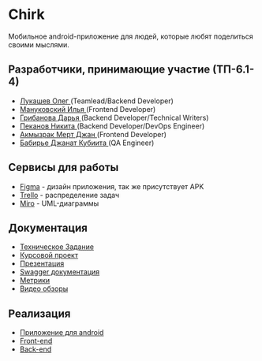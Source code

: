 <h1>Chirk</h1>
<p>Мобильное android-приложение для людей, которые любят поделиться своими мыслями. </p>
<h2>Разработчики, принимающие участие (ТП-6.1-4)</h2>
<ul>
    <li><a href="https://vk.com/olegofriend69">Лукашев Олег </a>(Teamlead/Backend Developer)</li>
    <li><a href="https://vk.com/melkorvrn">Мануковский Илья </a>(Frontend Developer)</li>
    <li><a href="https://vk.com/dashich_gr">Грибанова Дарья </a>(Backend Developer/Technical Writers)</li>
    <li><a href="https://vk.com/micropisa">Пеканов Никита </a>(Backend Developer/DevOps Engineer)</li>
    <li><a href="https://vk.com/mertcanakmzrak">Акмызрак Мерт Джан </a>(Frontend Developer)</li>
    <li><a href="https://vk.com/id578034457">Бабирье Джанат Кубиита </a>(QA Engineer)</li>
</ul>
<h2>Сервисы для работы</h2>
<ul>
    <li><a href="https://vk.com/away.php?to=https%3A%2F%2Fwww.figma.com%2Ffile%2F65m8vicZTv1bLjGv9etVAj%2FUser-story%3Fnode-id%3D0%253A1%26t%3DLRYt2ug8gH0LPcLH-1&cc_key=">Figma</a> - дизайн приложения, так же присутствует APK</li>
    <li><a href="https://trello.com/b/OOICsfXz/chirk">Trello</a> - распределение задач</li>
    <li><a href="https://miro.com/app/board/uXjVMekCUVE=/?share_link_id=229187734114">Miro</a> - UML-диаграммы</li>
</ul>
<h2>Документация</h2>
<ul>
    <li><a href="https://github.com/teamTP/Chirk/blob/main/Документы/Техническое%20задание.pdf">Техническое Задание</a></li>
    <li><a href="https://github.com/teamTP/Chirk/blob/main/Документы/Курсовой%20проект.pdf">Курсовой проект</a></li> 
    <li><a href="https://github.com/teamTP/Chirk/blob/main/Документы/Презентация.pptx">Презентация</a></li> 
    <li><a href="http://92.53.115.78:8080/swagger-ui/index.html">Swagger документация</a></li> 
    <li><a href="http://92.53.115.78:3001/d/X034JGT7Gz/springboot-apm-dashboard?orgId=1&from=now-1h&to=now">Метрики</a></li> 
    <li><a href="https://drive.google.com/drive/folders/1MI3M0Y5EwfFqqQ7HhL_mtVLFVKY3vfID">Видео обзоры</a></li> 
</ul>
<h2>Реализация</h2>
<ul>
    <li><a href = "https://drive.google.com/file/d/1LvSLDzksv2CgqeG0h2qd3tW_m-UJfly_/view?usp=sharing">Приложение для android</a></li>
    <li><a href = "https://github.com/teamTP/frontChirk">Front-end</a></li>
    <li><a href = "https://github.com/teamTP/backChirk">Back-end</a></li>
</ul>
